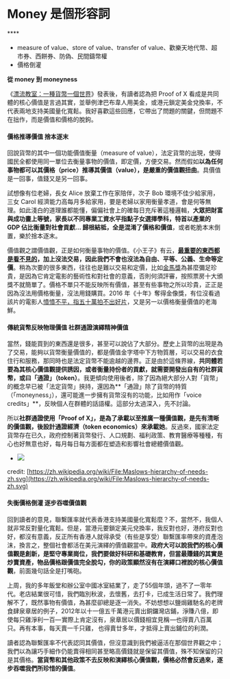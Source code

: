 # Money 是個形容詞

\*\*\*\*

* measure of value、store of value、transfer of value、歡樂天地代幣、超市券、西餅券、防偽、民間鑄幣權
* 價格倒灌



**從 money 到 moneyness**

《[漂流教室：一種貨幣一個世界](https://matters.news/@ckxpress/%E6%BC%82%E6%B5%81%E6%95%99%E5%AE%A4-%E4%B8%80%E7%A8%AE%E8%B2%A8%E5%B9%A3%E4%B8%80%E5%80%8B%E4%B8%96%E7%95%8C-zdpuB2RUF5qZpGjMfBMsHD37AWTg863XskHo3hMriGXPGV61s)》發表後，有讀者認為把 Proof of X 看成是共同體的核心價值是言過其實，並舉例津巴布韋人用美金，或港元鎖定美金兌換率，不代表兩地支持美國量化寬鬆。我好喜歡這些回應，它帶出了問題的關鍵，但問題不在拙作，而是價值和價格的脫鉤。

#### 價格推導價值 捨本逐末

回說貨幣的其中一個功能價值衡量（measure of value），法定貨幣的出現，使得國民全都使用同一單位去衡量事物的價值，即定價，方便交易。然而假如**以為任何事物都可以其價格（price）推導其價值（value），是嚴重的價值觀扭曲**。具價值是一回事，值錢又是另一回事。

試想像有位老婦，長女 Alice 放棄工作在家陪伴，次子 Bob 環境不佳少給家用，三女 Carol 經濟能力高每月多給家用，要是老婦以家用衡量孝道，會是何等無理。如此淺白的道理誰都能懂，偏偏社會上的確每日充斥著這種邏輯，**大眾把財富與成功畫上等號，家長以不同專業工資水平指點子女選擇學科，特首以產業的 GDP 佔比衡量對社會貢獻… 歸根結柢，全是混淆了價格和價值**，或者乾脆本末倒置，樂於捨本逐末。

價值觀之謂價值觀，正是如何衡量事物的價值。《小王子》有云，[**最重要的東西都是看不見的**](https://activity.books.com.tw/everylettermatters/sentence/search?keyword=%E5%AE%89%E6%9D%B1%E5%B0%BC%EF%BC%8E%E8%81%96%E4%BF%AE%E4%BC%AF%E9%87%8C)**，加上沒法交易，因此我們不會也沒法為自由、平等、公義、生命等定價**。稍為次要的很多東西，往往也是難以交易和定價，比如[金馬獎](https://www.thenewslens.com/feature/2019-golden-horse-film-festival/127916)為甚麼彌足珍貴，是因為它肯定電影的藝術性和對社會的意義，否則何須評審，按照票房十大頒獎不就簡單了。價格不單只不能反映所有價值，甚至有些事物之所以珍貴，正正是因為沒法用價格衡量，沒法用錢購買。2016 年《十年》奪得金像獎，有位沒看過該片的電影人[憤憤不平，指五十萬拍不出好片](https://news.mingpao.com/ins/%E6%B8%AF%E8%81%9E/article/20160404/s00001/1459772124196/%E7%A8%B1%E6%9C%AA%E7%9C%8B%E9%81%8E%E3%80%8A%E5%8D%81%E5%B9%B4%E3%80%8B-%E9%BB%83%E7%99%BE%E9%B3%B4%E8%A9%95%E7%8D%B2%E7%8D%8E%E6%98%AF%E3%80%8C%E7%AC%91%E8%A9%B1%E3%80%8D-%E3%80%8C%E6%A5%B5%E5%A4%A7%E9%8C%AF%E8%AA%A4%E3%80%8D-%E4%BB%A4%E9%A6%99%E6%B8%AF%E9%9B%BB%E5%BD%B1%E5%80%92%E9%80%80%E5%8D%81%E5%B9%B4)，又是另一以價格衡量價值的老海鮮。

#### 傳統貨幣反映物理價值 社群通證**演繹**精神價值

當然，錢能買到的東西還是很多，甚至可以說佔了大部分。歷史上貨幣的出現是為了交易，能夠以貨幣衡量價值的，都是價值金字塔中下方物質層，可以交易的衣食住行和服務，那同時也是法定貨幣不能逾越的邊界。正是由於這條界線，**共同體若要為其核心價值觀提供誘因，或者衡量持份者的貢獻，就需要開發出自有的社群貨幣，或曰「通證」（token）**。我更傾向使用後者，除了因為絕大部分人對「貨幣」的概念早已被「法定貨幣」挾持，還因為**「通證」除了貨幣的特質（「moneyness」），還可能進一步擁有貨幣沒有的功能，比如用作「voice credits」**，反映個人在群體的話語權。這部分太過深入，先不討論。

所以**社群通證使用「Proof of X」，是為了承載以至推廣一種價值觀，是先有清晰的價值觀，後設計通證經濟（token economics）來承載她**。反過來，國家法定貨幣存在已久，政府控制著貨幣發行、人口規劃、福利政策、教育醫療等種種，有心也好無意也好，每月每日每方面都在塑造和影響社會總體價值觀。

* ![](https://ckxpress.com/wp-content/uploads/sites/8/2020/01/1024px-Maslows-hierarchy-of-needs-zh.svg_.png)

credit: [https://zh.wikipedia.org/wiki/File:Maslows-hierarchy-of-needs-zh.svg](https://zh.wikipedia.org/wiki/File:Maslows-hierarchy-of-needs-zh.svg)

#### **失衡價格倒灌 逐步吞噬價值觀**

回到讀者的意見，聯繫匯率就代表香港支持美國量化寬鬆麼？不，當然不，我個人就非常反對量化寬鬆。但是，當港元要鎖定美元兌換率，我反對也好，港府反對也好，都沒有意義，反正所有香港人就得承受（有些是享受）聯繫匯率帶來的資產泡沫，換言之，整個社會都活在美元演繹的價值觀當中。**政府大可以說我們的核心價值觀是創新，是堅守專業崗位，我們要做好科研和基礎教育，但當最賺錢的其實是炒賣資產，物品價格跟價值完全脫勾，你的政策顯然沒有在演繹口裡說的核心價值觀**，前面幾句話全是打嘴砲。

上周，我的多年飯堂和辦公室中國冰室結業了，走了55個年頭，過不了一零年代。老店結業很可惜，我們臨別秋波，去懷舊，去打卡，已成生活日常了。我們理解不了，既然事物有價值，為甚麼卻總是逐一消失。不妨想想以鹽焗雞馳名的老牌食肆泉章居的例子，2012年以十一億五千萬港元賣出銅鑼灣店鋪，淨賺八億，即使每只雞淨利一百— 實際上肯定沒有，泉章居以價錢相宜見稱 —也得賣八百萬只。再有本事，每天賣一千只雞，  也得賣廿多年，才抵得上賣出鋪位的利潤。

讀者認為聯繫匯率不代表認同其價值，但沒意識到我們被逼活在那個世界觀之中；我們以為讓巧手細作仍能賣得相同甚至略高價錢就是保留其價值，殊不知保留的只是其價格。**當貨幣和其他政策不去反映和演繹核心價值觀，價格必然會反過來，逐步吞噬我們所珍惜的價值**。

